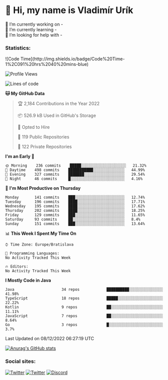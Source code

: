 <h1> 👋 Hi, my name is Vladimír Urík</h1>
<p>
 🔭 I’m currently working on -<br>
 🌱 I’m currently learning -<br>
 🤔 I’m looking for help with -<br>
</p>
<h3>Statistics:</h3>
<!--START_SECTION:waka-->
![Code Time](http://img.shields.io/badge/Code%20Time-1%2C091%20hrs%2040%20mins-blue)

![Profile Views](http://img.shields.io/badge/Profile%20Views-1-blue)

![Lines of code](https://img.shields.io/badge/From%20Hello%20World%20I%27ve%20Written-2%20Million%20lines%20of%20code-blue)

**🐱 My GitHub Data** 

> 🏆 2,184 Contributions in the Year 2022
 > 
> 📦 526.9 kB Used in GitHub's Storage 
 > 
> 💼 Opted to Hire
 > 
> 📜 119 Public Repositories 
 > 
> 🔑 122 Private Repositories  
 > 
**I'm an Early 🐤** 

```text
🌞 Morning    236 commits    █████░░░░░░░░░░░░░░░░░░░░   21.32% 
🌆 Daytime    498 commits    ███████████░░░░░░░░░░░░░░   44.99% 
🌃 Evening    327 commits    ███████░░░░░░░░░░░░░░░░░░   29.54% 
🌙 Night      46 commits     █░░░░░░░░░░░░░░░░░░░░░░░░   4.16%

```
📅 **I'm Most Productive on Thursday** 

```text
Monday       141 commits    ███░░░░░░░░░░░░░░░░░░░░░░   12.74% 
Tuesday      196 commits    ████░░░░░░░░░░░░░░░░░░░░░   17.71% 
Wednesday    195 commits    ████░░░░░░░░░░░░░░░░░░░░░   17.62% 
Thursday     202 commits    ████░░░░░░░░░░░░░░░░░░░░░   18.25% 
Friday       129 commits    ███░░░░░░░░░░░░░░░░░░░░░░   11.65% 
Saturday     93 commits     ██░░░░░░░░░░░░░░░░░░░░░░░   8.4% 
Sunday       151 commits    ███░░░░░░░░░░░░░░░░░░░░░░   13.64%

```


📊 **This Week I Spent My Time On** 

```text
⌚︎ Time Zone: Europe/Bratislava

💬 Programming Languages: 
No Activity Tracked This Week

🔥 Editors: 
No Activity Tracked This Week

```

**I Mostly Code in Java** 

```text
Java                     34 repos            ██████████░░░░░░░░░░░░░░░   41.98% 
TypeScript               18 repos            █████░░░░░░░░░░░░░░░░░░░░   22.22% 
Kotlin                   9 repos             ██░░░░░░░░░░░░░░░░░░░░░░░   11.11% 
JavaScript               7 repos             ██░░░░░░░░░░░░░░░░░░░░░░░   8.64% 
Go                       3 repos             █░░░░░░░░░░░░░░░░░░░░░░░░   3.7%

```



 Last Updated on 08/12/2022 06:27:19 UTC
<!--END_SECTION:waka-->

[![Anurag's GitHub stats](https://github-readme-stats.vercel.app/api?username=vladimir-urik)](https://github.com/anuraghazra/github-readme-stats)

<h3>Social sites:</h3>
<p><a href="https://twitter.com/GGGEDR" target="_blank"><img alt="Twitter" src="https://img.shields.io/badge/twitter-%231DA1F2.svg?&style=for-the-badge&logo=twitter&logoColor=white" /></a> <a href="https://www.reddit.com/user/GGGEDR" target="_blank"><img alt="Twitter" src="https://img.shields.io/badge/reddit-%23FE6262.svg?&style=for-the-badge&logo=reddit&logoColor=white" /></a> <a href="https://discord.com/users/535708984959827978" target="_blank"><img alt="Discord" src="https://img.shields.io/badge/discord-%235865f2.svg?&style=for-the-badge&logo=discord&logoColor=white" />
</p>
